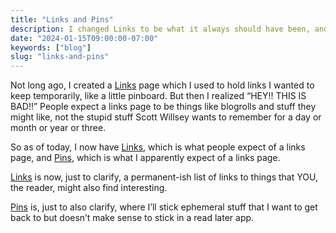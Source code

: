 ```yaml
---
title: "Links and Pins"
description: I changed Links to be what it always should have been, and added Pins to be what Links was.
date: "2024-01-15T09:00:00-07:00"
keywords: ["blog"]
slug: "links-and-pins"
---
```

Not long ago, I created a [Links](/links) page which I used to hold links I wanted to keep temporarily, like a little pinboard. But then I realized “HEY!! THIS IS BAD!!” People expect a links page to be things like blogrolls and stuff they might like, not the stupid stuff Scott Willsey wants to remember for a day or month or year or three.

So as of today, I now have [Links](/links), which is what people expect of a links page, and [Pins](/pins), which is what I apparently expect of a links page.

[Links](/links) is now, just to clarify, a permanent-ish list of links to things that YOU, the reader, might also find interesting.

[Pins](/pins) is, just to also clarify, where I’ll stick ephemeral stuff that I want to get back to but doesn’t make sense to stick in a read later app.
